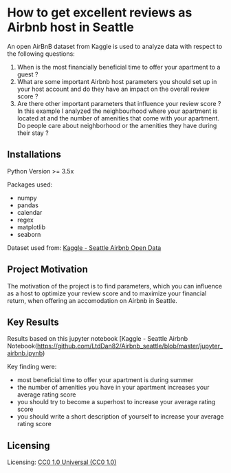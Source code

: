 
# How to get excellent reviews as Airbnb host in Seattle
An open AirBnB dataset from Kaggle is used to analyze data with respect to the following questions:

1.  When is the most financially beneficial time to offer your apartment to a guest ?
2.  What are some important Airbnb host parameters you should set up in your host account and do they have an impact on the overall review score ?
3.  Are there other important parameters that influence your review score ? In this example I analyzed the neighbourhood where your apartment is located at and the number of amenities that come with your apartment. Do people care about neighborhood or the amenities they have during their stay ?


## Installations

Python Version >= 3.5x

Packages used:
 - numpy
 - pandas
 - calendar
 - regex
 - matplotlib
 - seaborn
 
 Dataset used from: [Kaggle - Seattle Airbnb Open Data](https://www.kaggle.com/airbnb/seattle/data)


## Project Motivation

The motivation of the project is to find parameters, which you can influence as a host to optimize your review score and to maximize your financial return, when offering an accomodation on Airbnb in Seattle.

## Key Results

Results based on this jupyter notebook [Kaggle - Seattle Airbnb Notebook(https://github.com/LtdDan82/Airbnb_seattle/blob/master/jupyter_airbnb.ipynb)

Key finding were:
- most beneficial time to offer your apartment is during summer
- the number of amenities you have in your apartment increases your average rating score
- you should try to become a superhost to increase your average rating score
- you should write a short description of yourself to increase your average rating score

## Licensing

Licensing: [CC0 1.0 Universal  (CC0 1.0)](https://creativecommons.org/publicdomain/zero/1.0/)
